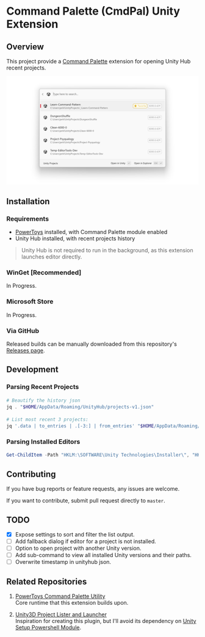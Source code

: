 # Command Palette (CmdPal) Unity Extension

## Overview
This project provide a [Command Palette](https://learn.microsoft.com/en-us/windows/powertoys/command-palette/overview) extension for opening Unity Hub recent projects.

![Screenshot](Assets/Screenshot.png)

## Installation

### Requirements
- [PowerToys](https://learn.microsoft.com/en-us/windows/powertoys/) installed, with Command Palette module enabled
- Unity Hub installed, with recent projects history
> Unity Hub is not required to run in the background, as this extension launches editor directly.

[//]: # (* Windows 11)

### WinGet [Recommended]

[//]: # (`winget install maoyeedy.UnityForCmdPal`)
In Progress.

### Microsoft Store

In Progress.

### Via GitHub

Released builds can be manually downloaded from this repository's [Releases page](https://github.com/maoyeedy/CmdPalUnityExtension/releases).

[//]: # (## Settings)

## Development

### Parsing Recent Projects
```powershell
# Beautify the history json
jq . "$HOME/AppData/Roaming/UnityHub/projects-v1.json"

# List most recent 3 projects:
jq '.data | to_entries | .[-3:] | from_entries' "$HOME/AppData/Roaming/UnityHub/projects-v1.json"
```

### Parsing Installed Editors
```powershell
Get-ChildItem -Path "HKLM:\SOFTWARE\Unity Technologies\Installer\", "HKCU:\SOFTWARE\Unity Technologies\Installer\"
```

[//]: # (### Launch project bypassing UnityHub)
[//]: # (```)
[//]: # (& "C:\Program Files\Unity\Hub\Editor\$Version\Editor\Unity.exe" -projectPath $Path)
[//]: # (```)

## Contributing
If you have bug reports or feature requests, any issues are welcome.

If you want to contribute, submit pull request directly to `master`.

## TODO
- [x] Expose settings to sort and filter the list output.
- [ ] Add fallback dialog if editor for a project is not installed.
- [ ] Option to open project with another Unity version.
- [ ] Add sub-command to view all installed Unity versions and their paths.
- [ ] Overwrite timestamp in unityhub json.

## Related Repositories

1. [PowerToys Command Palette Utility](https://github.com/microsoft/PowerToys/tree/main/src/modules/cmdpal)  
   Core runtime that this extension builds upon.

2. [Unity3D Project Lister and Launcher](https://github.com/falldeaf/unity-flowlauncher)  
   Inspiration for creating this plugin, but I'll avoid its dependency on [Unity Setup Powershell Module](https://github.com/microsoft/unitysetup.powershell).
